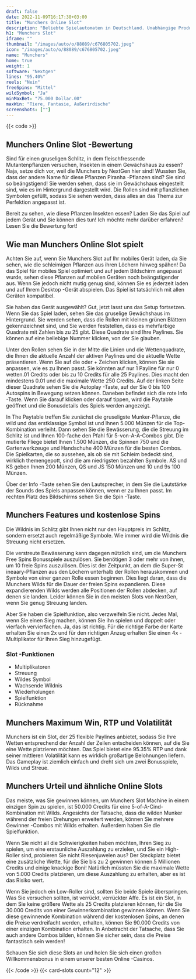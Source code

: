 ```yaml
---
draft: false
date: 2022-11-09T16:17:38+03:00
title: "Munchers Online Slot"
description: "Beliebte Spielautomaten in Deutschland. Unabhängige Produktbewertungen und exklusive Anmeldeangebote. Jetzt spielen!"
h1: "Munchers Slot"
iframe: ""
thumbnail: "/images/auto/o/88089/c676805702.jpeg"
icon: "/images/auto/o/88089/c676805702.jpeg"
name: "Munchers"
home: true
weight: 1
software: "Nextgen"
lines: "95.40%"
reels: "Nein"
freeSpins: "Mittel"
wildSymbol: "Ja"
minMaxBet: "75.000 Dollar.00"
maxWin: "Tiere, Fantasie, Außerirdische"
screenshots: [""]
---
```


{{< code >}}<h2>Munchers Online Slot -Bewertung</h2><p>Sind für einen gruseligen Schlitz, in dem fleischfressende Mutantenpflanzen versuchen, Insekten in einem Gewächshaus zu essen? Naja, setze dich vor, weil die Munchers by NextGen hier sind! Wussten Sie, dass der andere Name für diese Pflanzen Piranha -Pflanzen sind? Sie sind so beängstigend! Sie werden sehen, dass sie im Gewächshaus eingestellt sind, wie es im Hintergrund dargestellt wird. Die Rollen sind mit pflanzlichen Symbolen gefüllt, sodass Sie sehen werden, dass alles an das Thema zur Perfektion angepasst ist.</p><p>Bereit zu sehen, wie diese Pflanzen Insekten essen? Laden Sie das Spiel auf jedem Gerät und Sie können dies tun! Ich möchte mehr darüber erfahren? Lesen Sie die Bewertung fort!</p><h2>Wie man Munchers Online Slot spielt</h2><p>Achten Sie auf, wenn Sie Munchers Slot auf Ihr mobiles Gerät laden, da Sie sehen, wie die schleimigen Pflanzen aus ihren Löchern hinweg spähen! Da das Spiel für mobiles Spiel optimiert und auf jedem Bildschirm angepasst wurde, sehen diese Pflanzen auf mobilen Geräten noch beängstigender aus. Wenn Sie jedoch nicht mutig genug sind, können Sie es jederzeit laden und auf Ihrem Desktop -Gerät abspielen. Das Spiel ist tatsächlich mit allen Geräten kompatibel.</p><p>Sie haben das Gerät ausgewählt? Gut, jetzt lasst uns das Setup fortsetzen. Wenn Sie das Spiel laden, sehen Sie das gruselige Gewächshaus im Hintergrund. Sie werden sehen, dass die Rollen mit kleinen grünen Blättern gekennzeichnet sind, und Sie werden feststellen, dass es mehrfarbige Quadrate mit Zahlen bis zu 25 gibt. Diese Quadrate sind Ihre Paylines. Sie können auf eine beliebige Nummer klicken, von der Sie glauben.</p><p>Unter den Rollen sehen Sie in der Mitte die Linien und die Wettenquadrate, die Ihnen die aktuelle Anzahl der aktiven Paylines und die aktuelle Wette präsentieren. Wenn Sie auf die oder + Zeichen klicken, können Sie sie anpassen, wie es zu Ihnen passt. Sie könnten auf nur 1 Payline für nur 0 wetten.01 Credits oder bis zu 10 Credits für alle 25 Paylines. Dies macht den mindestens 0.01 und die maximale Wette 250 Credits. Auf der linken Seite dieser Quadrate sehen Sie die Autoplay -Taste, auf der Sie 0 bis 100 Autospins in Bewegung setzen können. Daneben befindet sich die rote Info -Taste. Wenn Sie darauf klicken oder darauf tippen, wird die Paytable geöffnet und die Bonusdetails des Spiels werden angezeigt.</p><p>In The Paytable treffen Sie zunächst die gruseligste Munker-Pflanze, die wild und das erstklassige Symbol ist und Ihnen 5.000 Münzen für die Top-Kombination verleiht. Dann sehen Sie die Bewässerung, die die Streuung im Schlitz ist und Ihnen 100-fache den Pfahl für 5-von-A-A-Combos gibt. Die mutierte Fliege bietet Ihnen 1.500 Münzen, die Spinnen 750 und die Gartenwerkzeuge und Handschuhe 400 Münzen für die besten Combos. Die Spielkarten, die so aussehen, als ob sie mit Schleim bedeckt sind, wirklich themengepott, sind die am niedrigsten bezahlten Symbole. AS und KS geben Ihnen 200 Münzen, QS und JS 150 Münzen und 10 und 9s 100 Münzen.</p><p>Über der Info -Taste sehen Sie den Lautsprecher, in dem Sie die Lautstärke der Sounds des Spiels anpassen können, wenn er zu Ihnen passt. Im rechten Platz des Bildschirms sehen Sie die Spin -Taste.</p><h2>Munchers Features und kostenlose Spins</h2><p>Die Wildnis im Schlitz gibt Ihnen nicht nur den Hauptpreis im Schlitz, sondern ersetzt auch regelmäßige Symbole. Wie immer wird die Wildnis die Streuung nicht ersetzen.</p><p>Die verstreute Bewässerung kann dagegen nützlich sind, um die Munchers Free Spins Bonusspiele auszulösen. Sie benötigen 3 oder mehr von ihnen, um 10 freie Spins auszulösen. Dies ist der Zeitpunkt, an dem die Super-St ineaary-Pflanzen aus den Löchern unterhalb der Rollen herauskommen und Symbole von einer ganzen Rolle essen beginnen. Dies liegt daran, dass die Munchers Wilds für die Dauer der freien Spins expandieren. Diese expandierenden Wilds werden alle Positionen der Rollen abdecken, auf denen sie landen. Leider können Sie in den meisten Slots von NextGen, wenn Sie genug Streuung landen.</p><p>Aber Sie haben die Spielfunktion, also verzweifeln Sie nicht. Jedes Mal, wenn Sie einen Sieg machen, können Sie ihn spielen und doppelt oder vierfach vervierfachen. Ja, das ist richtig. Für die richtige Farbe der Karte erhalten Sie einen 2x und für den richtigen Anzug erhalten Sie einen 4x -Multiplikator für Ihren Sieg hinzugefügt.</p><h3>
Slot -Funktionen</h3><ul>
<li></span>
Multiplikatoren</li>
<li></span>
Streuung</li>
<li></span>
Wildes Symbol</li>
<li></span>
Wachsende Wildnis</li>
<li></span>
Wiederholungen</li>
<li></span>
Spielfunktion</li>
<li></span>
Rücknahme</li></ul><h2>Munchers Maximum Win, RTP und Volatilität</h2><p>Munchers ist ein Slot, der 25 flexible Paylines anbietet, sodass Sie Ihre Wetten entsprechend der Anzahl der Zeilen entscheiden können, auf die Sie eine Wette platzieren möchten. Das Spiel bietet eine 95.35% RTP und dank seiner mittleren Volatilität kann es wirklich großartige Belohnungen liefern. Das Gameplay ist ziemlich einfach und dreht sich um zwei Bonusspiele, Wilds und Streue.</p><h2>Munchers Urteil und ähnliche Online Slots</h2><p>Das meiste, was Sie gewinnen können, um Munchers Slot Machine in einem einzigen Spin zu spielen, ist 50.000 Credits für eine 5-of-A-Cind-Kombination mit Wilds. Angesichts der Tatsache, dass die wilden Munker während der freien Drehungen erweitert werden, können Sie mehrere Gewinner -Combos mit Wilds erhalten. Außerdem haben Sie die Spielfunktion.</p><p>Wenn Sie nicht all die Schwierigkeiten haben möchten, Ihren Sieg zu spielen, um eine erstaunliche Auszahlung zu erzielen, und Sie ein High-Roller sind, probieren Sie nicht Riesenjuwelen aus? Der Steckplatz bietet eine zusätzliche Wette, für die Sie bis zu 2 gewinnen können.5 Millionen Credits und einige knackige Boni! Natürlich müssten Sie die maximale Wette von 5.000 Credits platzieren, um diese Auszahlung zu erhalten, aber es ist das Risiko wert.</p><p>Wenn Sie jedoch ein Low-Roller sind, sollten Sie beide Spiele überspringen. Was Sie versuchen sollten, ist verrückt, verrückter Affe. Es ist ein Slot, in dem Sie keine größere Wette als 25 Credits platzieren können, für die Sie 30.000 Credits von einer Gewinnerkombination gewinnen können. Wenn Sie diese gewinnende Kombination während der kostenlosen Spins, an denen die Preise verdreifacht werden, erhalten, können Sie 90.000 Credits von einer einzigen Kombination erhalten. In Anbetracht der Tatsache, dass Sie auch andere Combos bilden, können Sie sicher sein, dass die Preise fantastisch sein werden!</p><p>Schauen Sie sich diese Slots an und holen Sie sich einen großen Willkommensbonus in einem unserer besten Online -Casinos.</p>{{< /code >}}
 {{< card-slots count="12" >}}